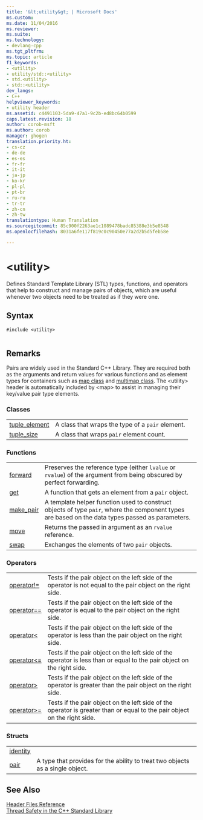 ```yaml
---
title: '&lt;utility&gt; | Microsoft Docs'
ms.custom: 
ms.date: 11/04/2016
ms.reviewer: 
ms.suite: 
ms.technology:
- devlang-cpp
ms.tgt_pltfrm: 
ms.topic: article
f1_keywords:
- <utility>
- utility/std::<utility>
- std.<utility>
- std::<utility>
dev_langs:
- C++
helpviewer_keywords:
- utility header
ms.assetid: c4491103-5da9-47a1-9c2b-ed8bc64b0599
caps.latest.revision: 18
author: corob-msft
ms.author: corob
manager: ghogen
translation.priority.ht:
- cs-cz
- de-de
- es-es
- fr-fr
- it-it
- ja-jp
- ko-kr
- pl-pl
- pt-br
- ru-ru
- tr-tr
- zh-cn
- zh-tw
translationtype: Human Translation
ms.sourcegitcommit: 85c900f2263ae1c1089478badc85388e3b5e8548
ms.openlocfilehash: 8031a6fe117f819c0c90450e77a2d2b5d5feb58e

---
```

# &lt;utility&gt;
Defines Standard Template Library (STL) types, functions, and operators that help to construct and manage pairs of objects, which are useful whenever two objects need to be treated as if they were one.  
  
## Syntax  
  
```  
#include <utility>  
  
```  
  
## Remarks  
 Pairs are widely used in the Standard C++ Library. They are required both as the arguments and return values for various functions and as element types for containers such as [map class](../standard-library/map-class.md) and [multimap class](../standard-library/multimap-class.md). The \<utility> header is automatically included by \<map> to assist in managing their key/value pair type elements.  
  
### Classes  
  
|||  
|-|-|  
|[tuple_element](../standard-library/tuple-element-class-utility.md)|A class that wraps the type of a `pair` element.|  
|[tuple_size](../standard-library/tuple-size-class-utility.md)|A class that wraps `pair` element count.|  
  
### Functions  
  
|||  
|-|-|  
|[forward](../standard-library/utility-functions.md#forward)|Preserves the reference type (either `lvalue` or `rvalue`) of the argument from being obscured by perfect forwarding.|  
|[get](../standard-library/utility-functions.md#get)|A function that gets an element from a `pair` object.|  
|[make_pair](../standard-library/utility-functions.md#make_pair)|A template helper function used to construct objects of type `pair`, where the component types are based on the data types passed as parameters.|  
|[move](../standard-library/utility-functions.md#move)|Returns the passed in argument as an `rvalue` reference.|  
|[swap](../standard-library/utility-functions.md#swap)|Exchanges the elements of two `pair` objects.|  
  
### Operators  
  
|||  
|-|-|  
|[operator!=](../standard-library/utility-operators.md#operator_neq)|Tests if the pair object on the left side of the operator is not equal to the pair object on the right side.|  
|[operator==](../standard-library/utility-operators.md#operator_eq_eq)|Tests if the pair object on the left side of the operator is equal to the pair object on the right side.|  
|[operator<](../standard-library/utility-operators.md#operator_lt_)|Tests if the pair object on the left side of the operator is less than the pair object on the right side.|  
|[operator\<=](../standard-library/utility-operators.md#operator_lt__eq)|Tests if the pair object on the left side of the operator is less than or equal to the pair object on the right side.|  
|[operator>](../standard-library/utility-operators.md#operator_gt_)|Tests if the pair object on the left side of the operator is greater than the pair object on the right side.|  
|[operator>=](../standard-library/utility-operators.md#operator_gt__eq)|Tests if the pair object on the left side of the operator is greater than or equal to the pair object on the right side.|  
  
### Structs  
  
|||  
|-|-|  
|[identity](../standard-library/identity-structure.md)||  
|[pair](../standard-library/pair-structure.md)|A type that provides for the ability to treat two objects as a single object.|  
  
## See Also  
 [Header Files Reference](../standard-library/cpp-standard-library-header-files.md)   
 [Thread Safety in the C++ Standard Library](../standard-library/thread-safety-in-the-cpp-standard-library.md)






<!--HONumber=Jan17_HO1-->


